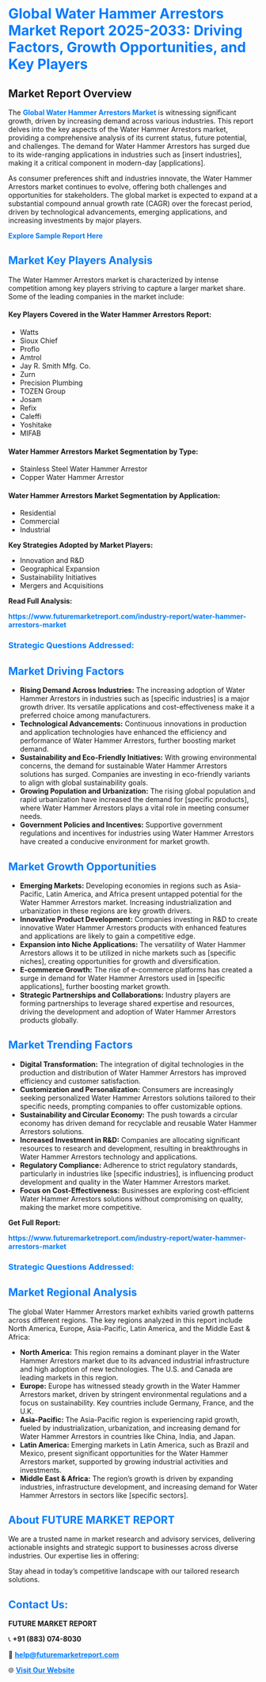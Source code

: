 <h1 style="color: #007BFF;">Global Water Hammer Arrestors Market Report 2025-2033: Driving Factors, Growth Opportunities, and Key Players</h1>

<section id="overview">
<h2>Market Report Overview</h2>
<p>The <a href="https://www.futuremarketreport.com/industry-report/water-hammer-arrestors-market" style="color: #007BFF; text-decoration: none;"><strong>Global Water Hammer Arrestors Market</strong></a> is witnessing significant growth, driven by increasing demand across various industries. This report delves into the key aspects of the Water Hammer Arrestors market, providing a comprehensive analysis of its current status, future potential, and challenges. The demand for Water Hammer Arrestors has surged due to its wide-ranging applications in industries such as [insert industries], making it a critical component in modern-day [applications].</p>
<p>As consumer preferences shift and industries innovate, the Water Hammer Arrestors market continues to evolve, offering both challenges and opportunities for stakeholders. The global market is expected to expand at a substantial compound annual growth rate (CAGR) over the forecast period, driven by technological advancements, emerging applications, and increasing investments by major players.</p>
</section>

<section id="overview">
<p><a href="https://www.futuremarketreport.com/request-sample/reportId=85819" style="color: #007BFF; text-decoration: none;"><strong>Explore Sample Report Here</strong></a></p>
</section>

<section id="key-players">
<h2 style="color: #007BFF;">Market Key Players Analysis</h2>
<p>The Water Hammer Arrestors market is characterized by intense competition among key players striving to capture a larger market share. Some of the leading companies in the market include:</p>
<h4>Key Players Covered in the Water Hammer Arrestors Report:</h4>
<ul><li>Watts</li><li>Sioux Chief</li><li>Proflo</li><li>Amtrol</li><li>Jay R. Smith Mfg. Co.</li><li>Zurn</li><li>Precision Plumbing</li><li>TOZEN Group</li><li>Josam</li><li>Refix</li><li>Caleffi</li><li>Yoshitake</li><li>MIFAB</li></ul>
<h4>Water Hammer Arrestors Market Segmentation by Type:</h4>
<ul><li>Stainless Steel Water Hammer Arrestor</li><li>Copper Water Hammer Arrestor</li></ul>

<h4>Water Hammer Arrestors Market Segmentation by Application:</h4>
<ul><li>Residential</li><li>Commercial</li><li>Industrial</li></ul>
<p><strong>Key Strategies Adopted by Market Players:</strong></p>
<ul>
<li>Innovation and R&D</li>
<li>Geographical Expansion</li>
<li>Sustainability Initiatives</li>
<li>Mergers and Acquisitions</li>
</ul>
</section>

<section>
<p><strong>Read Full Analysis: </strong></p><a href="https://www.futuremarketreport.com/industry-report/water-hammer-arrestors-market" style="color: #007BFF; text-decoration: none;"><strong>https://www.futuremarketreport.com/industry-report/water-hammer-arrestors-market</strong></a>
<h3 style="color: #007BFF;">Strategic Questions Addressed:</h3>
</section>

<section id="driving-factors">
<h2 style="color: #007BFF;">Market Driving Factors</h2>
<ul>
<li><strong>Rising Demand Across Industries:</strong> The increasing adoption of Water Hammer Arrestors in industries such as [specific industries] is a major growth driver. Its versatile applications and cost-effectiveness make it a preferred choice among manufacturers.</li>
<li><strong>Technological Advancements:</strong> Continuous innovations in production and application technologies have enhanced the efficiency and performance of Water Hammer Arrestors, further boosting market demand.</li>
<li><strong>Sustainability and Eco-Friendly Initiatives:</strong> With growing environmental concerns, the demand for sustainable Water Hammer Arrestors solutions has surged. Companies are investing in eco-friendly variants to align with global sustainability goals.</li>
<li><strong>Growing Population and Urbanization:</strong> The rising global population and rapid urbanization have increased the demand for [specific products], where Water Hammer Arrestors plays a vital role in meeting consumer needs.</li>
<li><strong>Government Policies and Incentives:</strong> Supportive government regulations and incentives for industries using Water Hammer Arrestors have created a conducive environment for market growth.</li>
</ul>
</section>

<section id="growth-opportunities">
<h2 style="color: #007BFF;">Market Growth Opportunities</h2>
<ul>
<li><strong>Emerging Markets:</strong> Developing economies in regions such as Asia-Pacific, Latin America, and Africa present untapped potential for the Water Hammer Arrestors market. Increasing industrialization and urbanization in these regions are key growth drivers.</li>
<li><strong>Innovative Product Development:</strong> Companies investing in R&D to create innovative Water Hammer Arrestors products with enhanced features and applications are likely to gain a competitive edge.</li>
<li><strong>Expansion into Niche Applications:</strong> The versatility of Water Hammer Arrestors allows it to be utilized in niche markets such as [specific niches], creating opportunities for growth and diversification.</li>
<li><strong>E-commerce Growth:</strong> The rise of e-commerce platforms has created a surge in demand for Water Hammer Arrestors used in [specific applications], further boosting market growth.</li>
<li><strong>Strategic Partnerships and Collaborations:</strong> Industry players are forming partnerships to leverage shared expertise and resources, driving the development and adoption of Water Hammer Arrestors products globally.</li>
</ul>
</section>

<section id="trending-factors">
<h2 style="color: #007BFF;">Market Trending Factors</h2>
<ul>
<li><strong>Digital Transformation:</strong> The integration of digital technologies in the production and distribution of Water Hammer Arrestors has improved efficiency and customer satisfaction.</li>
<li><strong>Customization and Personalization:</strong> Consumers are increasingly seeking personalized Water Hammer Arrestors solutions tailored to their specific needs, prompting companies to offer customizable options.</li>
<li><strong>Sustainability and Circular Economy:</strong> The push towards a circular economy has driven demand for recyclable and reusable Water Hammer Arrestors solutions.</li>
<li><strong>Increased Investment in R&D:</strong> Companies are allocating significant resources to research and development, resulting in breakthroughs in Water Hammer Arrestors technology and applications.</li>
<li><strong>Regulatory Compliance:</strong> Adherence to strict regulatory standards, particularly in industries like [specific industries], is influencing product development and quality in the Water Hammer Arrestors market.</li>
<li><strong>Focus on Cost-Effectiveness:</strong> Businesses are exploring cost-efficient Water Hammer Arrestors solutions without compromising on quality, making the market more competitive.</li>
</ul>
</section>

<section>
<p><strong>Get Full Report: </strong></p><a href="https://www.futuremarketreport.com/industry-report/water-hammer-arrestors-market" style="color: #007BFF; text-decoration: none;"><strong>https://www.futuremarketreport.com/industry-report/water-hammer-arrestors-market</strong></a>
<h3 style="color: #007BFF;">Strategic Questions Addressed:</h3>
</section>


<section id="regional-analysis">
<h2 style="color: #007BFF;">Market Regional Analysis</h2>
<p>The global Water Hammer Arrestors market exhibits varied growth patterns across different regions. The key regions analyzed in this report include North America, Europe, Asia-Pacific, Latin America, and the Middle East & Africa:</p>
<ul>
<li><strong>North America:</strong> This region remains a dominant player in the Water Hammer Arrestors market due to its advanced industrial infrastructure and high adoption of new technologies. The U.S. and Canada are leading markets in this region.</li>
<li><strong>Europe:</strong> Europe has witnessed steady growth in the Water Hammer Arrestors market, driven by stringent environmental regulations and a focus on sustainability. Key countries include Germany, France, and the U.K.</li>
<li><strong>Asia-Pacific:</strong> The Asia-Pacific region is experiencing rapid growth, fueled by industrialization, urbanization, and increasing demand for Water Hammer Arrestors in countries like China, India, and Japan.</li>
<li><strong>Latin America:</strong> Emerging markets in Latin America, such as Brazil and Mexico, present significant opportunities for the Water Hammer Arrestors market, supported by growing industrial activities and investments.</li>
<li><strong>Middle East & Africa:</strong> The region’s growth is driven by expanding industries, infrastructure development, and increasing demand for Water Hammer Arrestors in sectors like [specific sectors].</li>
</ul>
</section>

<footer>
<h2 style="color: #007BFF;">About FUTURE MARKET REPORT</h2>
<p>We are a trusted name in market research and advisory services, delivering actionable insights and strategic support to businesses across diverse industries. Our expertise lies in offering:</p>

<p>Stay ahead in today’s competitive landscape with our tailored research solutions.</p>

<h2 style="color: #007BFF;">Contact Us:</h2>
<p><strong>FUTURE MARKET REPORT</strong></p>
<p>📞 <strong>+91 (883) 074-8030</strong></p>
<p>📧 <strong><a href="mailto:help@futuremarketreport.com" style="color: #007BFF;">help@futuremarketreport.com</a></strong></p>
<p>🌐 <strong><a href="https://www.futuremarketreport.com/" style="color: #007BFF;">Visit Our Website</a></strong></p>
</footer>